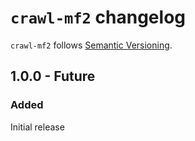 # `crawl-mf2` changelog

`crawl-mf2` follows [Semantic Versioning][1].

## 1.0.0 - Future

### Added

Initial release

 [1]: http://semver.org/
